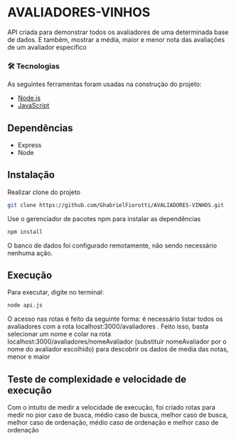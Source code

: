 # AVALIADORES-VINHOS

API criada para demonstrar todos os avaliadores de uma determinada base de dados. E também, mostrar a média, maior e menor nota das avaliações de um avaliador específico

### 🛠 Tecnologias

As seguintes ferramentas foram usadas na construção do projeto:

- [Node.js](https://nodejs.org/en/)
- [JavaScript](https://developer.mozilla.org/pt-BR/docs/Web/JavaScript)

## Dependências
* Express
* Node

## Instalação

Realizar clone do projeto
```bash 
git clone https://github.com/GhabrielFiorotti/AVALIADORES-VINHOS.git
```


Use o gerenciador de pacotes npm para instalar as dependências

```bash
npm install
```

O banco de dados foi configurado remotamente, não sendo necessário nenhuma ação. 

## Execução

Para executar, digite no terminal:

```bash
node api.js
```

O acesso nas rotas é feito da seguinte forma: é necessário listar todos os avaliadores com a rota localhost:3000/avaliadores . Feito isso, basta selecionar um nome e colar na rota localhost:3000/avaliadores/nomeAvaliador (substituir nomeAvaliador por o nome do avaliador escolhido) para descobrir os dados de media das notas, menor e maior

## Teste de complexidade e velocidade de execução

Com o intuito de medir a velocidade de execução, foi criado rotas para medir no pior caso de busca, médio caso de busca, melhor caso de busca, melhor caso de ordenação, médio caso de ordenação e melhor caso de ordenação

